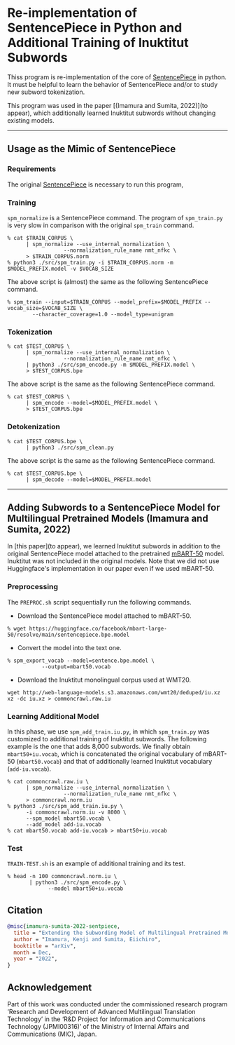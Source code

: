 # Re-implementation of SentencePiece in Python and Additional Training of Inuktitut Subwords

Thiss program is re-implementation of the core of
[SentencePiece](https://github.com/google/sentencepiece) in python.
It must be helpful to learn the behavior of SentencePiece and/or to
study new subword tokenization.

This program was used in the paper
[(Imamura and Sumita, 2022)](to appear),
which additionally learned Inuktitut subwords without changing existing models.

***
## Usage as the Mimic of SentencePiece

### Requirements
The original [SentencePiece](https://github.com/google/sentencepiece) is necessary to run this program,

### Training
`spm_normalize` is a SentencePiece command.
The program of `spm_train.py` is very slow in comparison with the original `spm_train` command.
```
% cat $TRAIN_CORPUS \
      | spm_normalize --use_internal_normalization \
      		      --normalization_rule_name nmt_nfkc \
      > $TRAIN_CORPUS.norm
% python3 ./src/spm_train.py -i $TRAIN_CORPUS.norm -m $MODEL_PREFIX.model -v $VOCAB_SIZE
```

The above script is (almost) the same as the following SentencePiece command.
```
% spm_train --input=$TRAIN_CORPUS --model_prefix=$MODEL_PREFIX --vocab_size=$VOCAB_SIZE \
  	    --character_coverage=1.0 --model_type=unigram
```

### Tokenization
```
% cat $TEST_CORPUS \
      | spm_normalize --use_internal_normalization \
      		      --normalization_rule_name nmt_nfkc \
      | python3 ./src/spm_encode.py -m $MODEL_PREFIX.model \
      > $TEST_CORPUS.bpe
```

The above script is the same as the following SentencePiece command.
```
% cat $TEST_CORPUS \
      | spm_encode --model=$MODEL_PREFIX.model \
      > $TEST_CORPUS.bpe
```

### Detokenization
```
% cat $TEST_CORPUS.bpe \
      | python3 ./src/spm_clean.py
```

The above script is the same as the following SentencePiece command.
```
% cat $TEST_CORPUS.bpe \
      | spm_decode --model=$MODEL_PREFIX.model
```

***
## Adding Subwords to a SentencePiece Model for Multilingual Pretrained Models (Imamura and Sumita, 2022)

In [this paper](to appear),
we learned Inuktitut subwords in addition to the original SentencePiece model attached to the pretrained [mBART-50](https://arxiv.org/abs/2008.00401) model.  Inuktitut was not included in the original models.  Note that we did not use Huggingface's implementation in our paper even if we used mBART-50.

### Preprocessing

The `PREPROC.sh` script sequentially run the following commands.

- Download the SentencePiece model attached to mBART-50.
```
% wget https://huggingface.co/facebook/mbart-large-50/resolve/main/sentencepiece.bpe.model
```

- Convert the model into the text one.
```
% spm_export_vocab --model=sentence.bpe.model \
  		   --output=mbart50.vocab
```

- Download the Inuktitut monolingual corpus used at WMT20.
```
wget http://web-language-models.s3.amazonaws.com/wmt20/deduped/iu.xz
xz -dc iu.xz > commoncrawl.raw.iu
```

### Learning Additional Model

In this phase, we use `spm_add_train.iu.py`, in which `spm_train.py` was customized to additional training of Inuktitut subwords.  The following example is the one that adds 8,000 subwords.  We finally obtain `mbart50+iu.vocab`, which is concatenated the original vocabulary of mBART-50 (`mbart50.vocab`) and that of additionally learned Inuktitut vocabulary (`add-iu.vocab`).
```
% cat commoncrawl.raw.iu \
      | spm_normalize --use_internal_normalization \
      		      --normalization_rule_name nmt_nfkc \
      > commoncrawl.norm.iu
% python3 ./src/spm_add_train.iu.py \
  	  -i commoncrawl.norm.iu -v 8000 \
  	  --spm_model mbart50.vocab \
	  --add_model add-iu.vocab
% cat mbart50.vocab add-iu.vocab > mbart50+iu.vocab
```

### Test

`TRAIN-TEST.sh` is an example of additional training and its test.
```
% head -n 100 commoncrawl.norm.iu \
       | python3 ./src/spm_encode.py \
       	 	 --model mbart50+iu.vocab
```

## Citation
```bibtex
@misc{imamura-sumita-2022-sentpiece,
  title = "Extending the Subwording Model of Multilingual Pretrained Models for New Languages",
  author = "Imamura, Kenji and Sumita, Eiichiro",
  booktitle = "arXiv",
  month = Dec,
  year = "2022",
}
```

## Acknowledgement
Part of this work was conducted under the commissioned
research program ‘Research and Development
of Advanced Multilingual Translation
Technology’ in the ‘R&D Project for Information
and Communications Technology (JPMI00316)’
of the Ministry of Internal Affairs and Communications
(MIC), Japan.
